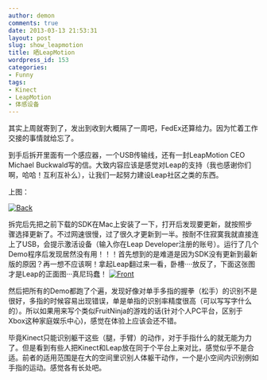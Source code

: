 ```yaml
---
author: demon
comments: true
date: 2013-03-13 21:53:31
layout: post
slug: show_leapmotion
title: 晒LeapMotion
wordpress_id: 153
categories:
- Funny
tags:
- Kinect
- LeapMotion
- 体感设备
---
```


其实上周就寄到了，发出到收到大概隔了一周吧，FedEx还算给力。因为忙着工作交接的事情就给忘了。

到手后拆开里面有一个感应器，一个USB传输线，还有一封LeapMotion CEO Michael Buckwald写的信。大致内容应该是感觉对Leap的支持（我也感谢你们啊，哈哈！互利互补么），让我们一起努力建设Leap社区之类的东西。

上图：

[![Back](http://www.taofengping.com/wp-content/uploads/2013/03/IMG_0279-225x300.jpg)](http://www.taofengping.com/wp-content/uploads/2013/03/IMG_0279.jpg)

拆完后先把之前下载的SDK在Mac上安装了一下，打开后发现要更新，就按照步骤选择更新了。不过网速很慢，过了很久才更新到一半。按耐不住寂寞我就直接连上了USB，会提示激活设备（输入你在Leap Developer注册的账号）。运行了几个Demo程序后发现居然没有用！！！首先想到的是难道是因为SDK没有更新到最新版的原因？再一想不应该啊！拿起Leap翻过来一看，卧槽····放反了，下面这张图才是Leap的正面图···真尼玛蠢！
[![Front](http://www.taofengping.com/wp-content/uploads/2013/03/IMG_0287-300x225.jpg)](http://www.taofengping.com/wp-content/uploads/2013/03/IMG_0287.jpg)

然后把所有的Demo都跑了个遍，发现好像对单手多指的握拳（松手）的识别不是很好，多指的时候容易出现错误，单是单指的识别率精度很高（可以写写字什么的）。所以如果用来写个类似FruitNinja的游戏的话(针对个人PC平台，区别于Xbox这种家庭娱乐中心)，感觉在体验上应该会还不错。

毕竟Kinect只能识别躯干这些（腿，手臂）的动作，对于手指什么的就无能为力了。但是看到有些人把Kinect和Leap放在同于个平台上来对比，感觉似乎不是合适。前者的适用范围是在大的空间里识别人体躯干动作，一个是小空间内识别例如手指的运动。感觉各有长处吧。
